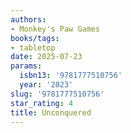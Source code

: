 ```yaml
---
authors:
- Monkey's Paw Games
books/tags:
- tabletop
date: 2025-07-23
params:
  isbn13: '9781777510756'
  year: '2023'
slug: '9781777510756'
star_rating: 4
title: Unconquered
---
```


<!--more-->